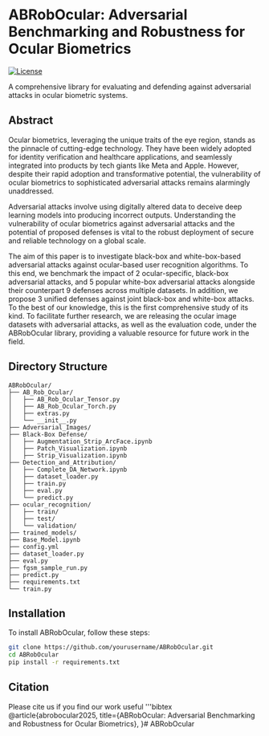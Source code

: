 # ABRobOcular: Adversarial Benchmarking and Robustness for Ocular Biometrics

[![License](https://img.shields.io/badge/License-Apache_2.0-blue.svg)](https://opensource.org/licenses/Apache-2.0)

A comprehensive library for evaluating and defending against adversarial attacks in ocular biometric systems.

## Abstract
Ocular biometrics, leveraging the unique traits of the eye region, stands as the pinnacle of cutting-edge technology. They have been widely adopted for identity verification and healthcare applications, and seamlessly integrated into products by tech giants like Meta and Apple. However, despite their rapid adoption and transformative potential, the vulnerability of ocular biometrics to sophisticated adversarial attacks remains alarmingly unaddressed. 

Adversarial attacks involve using digitally altered data to deceive deep learning models into producing incorrect outputs. Understanding the vulnerability of ocular biometrics against adversarial attacks and the potential of proposed defenses is vital to the robust deployment of secure and reliable technology on a global scale.

The aim of this paper is to investigate black-box and white-box-based adversarial attacks against ocular-based user recognition algorithms.
To this end, we benchmark the impact of $2$ ocular-specific, black-box adversarial attacks, and $5$ popular white-box adversarial attacks alongside their counterpart $9$ defenses across multiple datasets. In addition, we propose $3$ unified defenses against joint black-box and white-box attacks.
To the best of our knowledge, this is the first comprehensive study of its kind. To facilitate further research, we are releasing the ocular image datasets with adversarial attacks, as well as the evaluation code, under the ABRobOcular library, providing a valuable resource for future work in the field.

## Directory Structure
```plaintext
ABRobOcular/
├── AB_Rob_Ocular/
│   ├── AB_Rob_Ocular_Tensor.py
│   ├── AB_Rob_Ocular_Torch.py
│   ├── extras.py
│   └── __init__.py
├── Adversarial_Images/
├── Black-Box Defense/
│   ├── Augmentation_Strip_ArcFace.ipynb
│   ├── Patch_Visualization.ipynb
│   ├── Strip_Visualization.ipynb
├── Detection_and_Attribution/
│   ├── Complete_DA_Network.ipynb
│   ├── dataset_loader.py
│   ├── train.py
│   ├── eval.py
│   └── predict.py
├── ocular_recognition/
│   ├── train/
│   ├── test/
│   └── validation/
├── trained_models/
├── Base_Model.ipynb
├── config.yml
├── dataset_loader.py
├── eval.py
├── fgsm_sample_run.py
├── predict.py
├── requirements.txt
└── train.py
```

## Installation
To install ABRobOcular, follow these steps:
```bash
git clone https://github.com/yourusername/ABRobOcular.git
cd ABRobOcular
pip install -r requirements.txt
```

## Citation
Please cite us if you find our work useful
'''bibtex
@article{abrobocular2025,
  title={ABRobOcular: Adversarial Benchmarking and Robustness for Ocular Biometrics},
}# ABRobOcular
```
